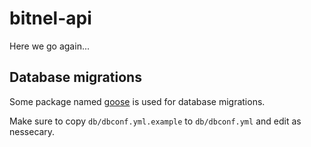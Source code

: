 # bitnel-api

Here we go again...

## Database migrations

Some package named [goose](https://bitbucket.org/liamstask/goose) is used for database migrations.

Make sure to copy `db/dbconf.yml.example` to `db/dbconf.yml` and edit as nessecary.